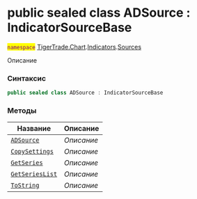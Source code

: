 
# public sealed class ADSource : IndicatorSourceBase
<mark style="color:purple;">`namespace`</mark> [TigerTrade.Chart](../../../TigerTrade.Chart.md).[Indicators](../../../TigerTrade.Chart/Indicators.md).[Sources](../../../TigerTrade.Chart/Indicators/Sources.md)



Описание

### Синтаксис
```csharp
public sealed class ADSource : IndicatorSourceBase
```


### Методы
| Название | Описание |
| --- | --- |
| [`ADSource`](./ADSource.cs/Методы/ADSource.md) | *Описание* |
| [`CopySettings`](./ADSource.cs/Методы/CopySettings.md) | *Описание* |
| [`GetSeries`](./ADSource.cs/Методы/GetSeries.md) | *Описание* |
| [`GetSeriesList`](./ADSource.cs/Методы/GetSeriesList.md) | *Описание* |
| [`ToString`](./ADSource.cs/Методы/ToString.md) | *Описание* |



